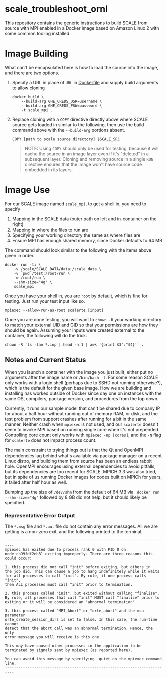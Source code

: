 # scale_troubleshoot_ornl
This repository contains the generic instructions to build SCALE from source with MPI enabled in a Docker image based on Amazon Linux 2 with some common tooling installed.

# Image Building
What can't be encapsulated here is how to load the source into the image, and there are two options.

1. Specify a URL in place of `URL` in [Dockerfile](Dockerfile) and supply build arguments to allow cloning
    ```
    docker build \
        --build-arg GHE_CREDS_USR=username \
        --build-arg GHE_CREDS_PSW=password \
        -t scale_mpi .
    ```
1. Replace cloning with a `COPY` directive directly above where SCALE source gets loaded in similar to the following, then use the build command above with the `--build-arg` portions absent.
    ```
    COPY [path to scale source directory] $SCALE_SRC
    ```
    > NOTE: Using `COPY` should only be used for testing, because it will cache the source in an image layer even if it's "deleted" in a subsequent layer.  Cloning and removing source in a single `RUN` directive ensures that the image won't have source code embedded in its layers.

# Image Use
For our SCALE image named `scale_mpi`, to get a shell in, you need to specify
1. Mapping in the SCALE data (outer path on left and in-container on the right)
1. Mapping in where the files to run are
1. Specifying your working directory the same as where files are
1. Ensure MPI has enough shared memory, since Docker defaults to 64 MB

The command should look similar to the following with the items above given in order.
```
docker run -ti \
    -v /scale/SCALE_DATA/data:/scale_data \
    -v `pwd`/test:/root/run \
    -w /root/run \
    --shm-size="4g" \
    scale_mpi
```

Once you have your shell in, you are `root` by default, which is fine for testing.  Just run your test input like so.
```
mpiexec --allow-run-as-root scalerte [input]
```

Once you are done testing, you will want to `chown -R` your working directory to match your external UID and GID so that your permissions are how they should be again.  Assuming your inputs were created external to the container, the following will do the trick.
```
chown -R `ls -lan *.inp | head -n 1 | awk '{print $3":"$4}'` .
```

## Notes and Current Status
When you launch a container with the image you just built, either put no arguments after the image name or `/bin/bash -l`.  For some reason SCALE only works with a login shell (perhaps due to SSHD not running otherwise?), which is the default for the given base image.  How we are building and installing has worked outside of Docker since day one on instances with the same OS, compilers, package version, and procedures from the top down.

Currently, it runs our sample model that can't be shared due to company IP for about a half hour without running out of memory RAM, or disk, and the test problem from support crashes after running for a bit in the same manner.  Neither crash when `mpiexec` is not used, and our `scalerte` doesn't seem to invoke MPI based on running single core when it's not prepended.  Controlling core count only works with `mpiexec -np [cores]`, and the `-N` flag for `scalerte` does not impact process count.

The main constraint to trying things out is that the Qt and OpenMPI dependencies lag behind what's available via package manager on a recent Linux distro, and building them from source has been an endless rabbit hole.  OpenMPI encourages using external dependencies to avoid pitfalls, but its dependencies are too recent for SCALE.  MPICH 3.3 was also tried, but in spite of us running Docker images for codes built on MPICh for years, it failed after half hour as well.

Bumping up the size of `/dev/shm` from the default of 64 MB via ` docker run --shm-size="4g"` followed by 8 GB did not help, but it should likely be specified.

<!-- TODO: SHARE NON DOCKER RESULT -->

### Representative Error Output
The `*.msg` file and `*.out` file do not contain any error messages.  All we are getting is a non-zero exit, and the following printed to the terminal.
```
--------------------------------------------------------------------------
mpiexec has exited due to process rank 0 with PID 0 on
node cb99fdf2eb81 exiting improperly. There are three reasons this could occur:

1. this process did not call "init" before exiting, but others in
the job did. This can cause a job to hang indefinitely while it waits
for all processes to call "init". By rule, if one process calls "init",
then ALL processes must call "init" prior to termination.

2. this process called "init", but exited without calling "finalize".
By rule, all processes that call "init" MUST call "finalize" prior to
exiting or it will be considered an "abnormal termination"

3. this process called "MPI_Abort" or "orte_abort" and the mca parameter
orte_create_session_dirs is set to false. In this case, the run-time cannot
detect that the abort call was an abnormal termination. Hence, the only
error message you will receive is this one.

This may have caused other processes in the application to be
terminated by signals sent by mpiexec (as reported here).

You can avoid this message by specifying -quiet on the mpiexec command line.
--------------------------------------------------------------------------
```